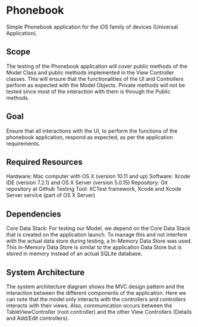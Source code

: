 # Phonebook
Simple Phonebook application for the iOS family of devices (Universal Application).  

## Scope 
The testing of the Phonebook application will cover public methods of the Model Class and public methods implemented in the View Controller classes.  This will ensure that the functionalities of the UI and Controllers perform as expected with the Model Objects.  Private methods will not be tested since most of the interaction with them is through the Public methods.  

## Goal
Ensure that all interactions with the UI, to perform the functions of the phonebook application, respond as expected, as per the application requirements.

## Required Resources
Hardware: Mac computer with OS X (version 10.11 and up)
Software: Xcode IDE (version 7.2.1)  and OS X Server (version 5.0.15)
Repository: Git repository at Github
Testing Tool: XCTest framework, Xcode and Xcode Server service (part of OS X Server)

## Dependencies
Core Data Stack:  For testing our Model, we depend on the Core Data Stack that is created on the application launch.  To manage this and not interfere with the actual data store during testing, a In-Memory Data Store was used.  This In-Memory Data Store is similar to the application Data Store but is stored in memory instead of an actual SQLite database.

## System Architecture
The system architecture diagram shows the MVC design pattern and the interaction between the different components of the application.  Here we can note that the model only interacts with the controllers and controllers interacts with their views.  Also, communication occurs between the TableViewController (root controller) and the other View Controllers (Details and Add/Edit controllers).
